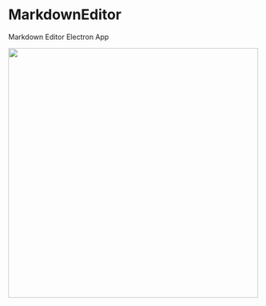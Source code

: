 # MarkdownEditor
Markdown Editor Electron App

<img src="https://media.giphy.com/media/Y4y8xS86RdM7IJkIUa/giphy.gif" width=500><br>
